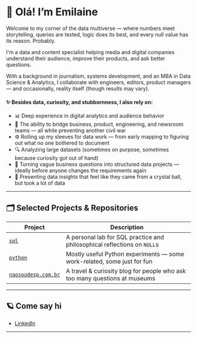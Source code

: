 # 👋 Olá! I’m Emilaine

Welcome to my corner of the data multiverse — where numbers meet storytelling, queries are tested, logic does its best, and every null value has its reason. Probably.

I'm a data and content specialist helping media and digital companies understand their audience, improve their products, and ask better questions. 

With a background in journalism, systems development, and an MBA in Data Science & Analytics, I collaborate with engineers, editors, product managers — and occasionally, reality itself (though results may vary).


#### ✨ Besides data, curiosity, and stubbornness, I also rely on:

- 📊 Deep experience in digital analytics and audience behavior
- 🤝 The ability to bridge business, product, engineering, and newsroom teams — all while preventing another civil war
- ⚙️ Rolling up my sleeves for data work — from early mapping to figuring out what no one bothered to document
- 🔍 Analyzing large datasets (sometimes on purpose, sometimes because curiosity got out of hand)
- 🧩 Turning vague business questions into structured data projects — ideally before anyone changes the requirements again
- 🔮 Presenting data insights that feel like they came from a crystal ball, but took a lot of data


---

## 🗂 Selected Projects & Repositories

| Project | Description |
|--------|-------------|
| [`sql`](https://github.com/emivieira/sql) | A personal lab for SQL practice and philosophical reflections on `NULL`s |
| [`python`](https://github.com/emivieira/python) | Mostly useful Python experiments — some work-related, some just for fun |
| [`naosoudesp.com.br`](https://naosoudesp.com.br) | A travel & curiosity blog for people who ask too many questions at museums |

---

## 🪐 Come say hi

- [LinkedIn](https://www.linkedin.com/in/emilainevieira)


---

<!--
**emivieira/emivieira** is a ✨ _special_ ✨ repository because its `README.md` (this file) appears on your GitHub profile.

Here are some ideas to get you started:

- 🔭 I’m currently working on ...
- 🌱 I’m currently learning ...
- 👯 I’m looking to collaborate on ...
- 🤔 I’m looking for help with ...
- 💬 Ask me about ...
- 📫 How to reach me: ...
- 😄 Pronouns: ...
- ⚡ Fun fact: ...
-->
